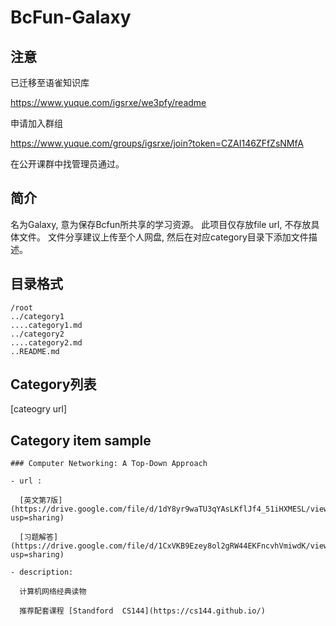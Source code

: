 # BcFun-Galaxy

## 注意
  已迁移至语雀知识库
  
  https://www.yuque.com/igsrxe/we3pfy/readme
  
  申请加入群组
  
  https://www.yuque.com/groups/igsrxe/join?token=CZAI146ZFfZsNMfA
  
  在公开课群中找管理员通过。
## 简介
  名为Galaxy, 意为保存Bcfun所共享的学习资源。
  此项目仅存放file url, 不存放具体文件。
  文件分享建议上传至个人网盘, 然后在对应category目录下添加文件描述。
## 目录格式
```
/root
../category1
....category1.md
../category2
....category2.md
..README.md
```
## Category列表
[cateogry url]
## Category item sample
```
### Computer Networking: A Top-Down Approach

- url : 

  [英文第7版](https://drive.google.com/file/d/1dY8yr9waTU3qYAsLKflJf4_51iHXMESL/view?usp=sharing)

  [习题解答](https://drive.google.com/file/d/1CxVKB9Ezey8ol2gRW44EKFncvhVmiwdK/view?usp=sharing)

- description:

  计算机网络经典读物

  推荐配套课程 [Standford  CS144](https://cs144.github.io/)
```
